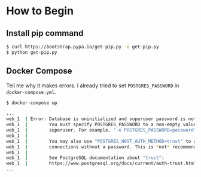 # How to Begin
## Install pip command
```bash
$ curl https://bootstrap.pypa.io/get-pip.py -o get-pip.py
$ python get-pip.py
```

## Docker Compose
Tell me why it makes errors.
I already tried to set `POSTGRES_PASSWORD` in `docker-compose.yml`.
```bash
$ docker-compose up

...
web_1  | Error: Database is uninitialized and superuser password is not specified.
web_1  |        You must specify POSTGRES_PASSWORD to a non-empty value for the
web_1  |        superuser. For example, "-e POSTGRES_PASSWORD=password" on "docker run".
web_1  | 
web_1  |        You may also use "POSTGRES_HOST_AUTH_METHOD=trust" to allow all
web_1  |        connections without a password. This is *not* recommended.
web_1  | 
web_1  |        See PostgreSQL documentation about "trust":
web_1  |        https://www.postgresql.org/docs/current/auth-trust.html
...
```
